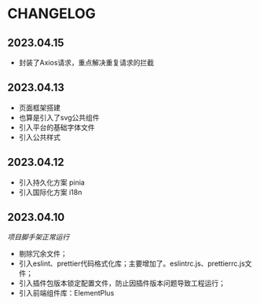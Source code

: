 <!--
 * @Author: changjun anson1992@163.com
 * @Date: 2023-04-10 20:59:30
 * @LastEditors: changjun anson1992@163.com
 * @LastEditTime: 2023-04-15 14:49:20
 * @FilePath: /i-template/CHANGELOG.md
 * @Description: 工程修订日志
-->
# CHANGELOG

## 2023.04.15
- 封装了Axios请求，重点解决重复请求的拦截

## 2023.04.13
- 页面框架搭建
- 也算是引入了svg公共组件
- 引入平台的基础字体文件
- 引入公共样式

## 2023.04.12
- 引入持久化方案 pinia
- 引入国际化方案 i18n

## 2023.04.10
*项目脚手架正常运行*
- 剔除冗余文件；
- 引入eslint、prettier代码格式化库；主要增加了。eslintrc.js、prettierrc.js文件；
- 引入插件包版本锁定配置文件，防止因插件版本问题导致工程运行；
- 引入前端组件库：ElementPlus
